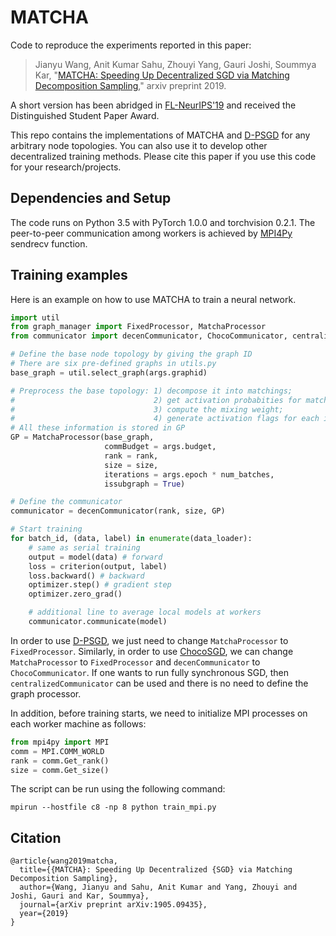
# MATCHA

Code to reproduce the experiments reported in this paper:
> Jianyu Wang, Anit Kumar Sahu, Zhouyi Yang, Gauri Joshi, Soummya Kar, "[MATCHA: Speeding Up Decentralized SGD via Matching Decomposition Sampling](https://arxiv.org/abs/1905.09435)," arxiv preprint 2019.

A short version has been abridged in [FL-NeurIPS'19](http://federated-learning.org/fl-neurips-2019/) and received the Distinguished Student Paper Award.

This repo contains the implementations of MATCHA and [D-PSGD](https://papers.nips.cc/paper/7117-can-decentralized-algorithms-outperform-centralized-algorithms-a-case-study-for-decentralized-parallel-stochastic-gradient-descent.pdf) for any arbitrary node topologies. You can also use it to develop other decentralized training methods. Please cite this paper if you use this code for your research/projects.

## Dependencies and Setup
The code runs on Python 3.5 with PyTorch 1.0.0 and torchvision 0.2.1.
The peer-to-peer communication among workers is achieved by [MPI4Py](https://mpi4py.readthedocs.io/en/stable/) sendrecv function.

## Training examples
Here is an example on how to use MATCHA to train a neural network.
```python
import util
from graph_manager import FixedProcessor, MatchaProcessor
from communicator import decenCommunicator, ChocoCommunicator, centralizedCommunicator

# Define the base node topology by giving the graph ID
# There are six pre-defined graphs in utils.py
base_graph = util.select_graph(args.graphid)

# Preprocess the base topology: 1) decompose it into matchings; 
#								2) get activation probabities for matchings;
#								3) compute the mixing weight;
#								4) generate activation flags for each iteration
# All these information is stored in GP
GP = MatchaProcessor(base_graph, 
					 commBudget = args.budget,
					 rank = rank,
					 size = size,
					 iterations = args.epoch * num_batches,
					 issubgraph = True)

# Define the communicator
communicator = decenCommunicator(rank, size, GP)

# Start training
for batch_id, (data, label) in enumerate(data_loader):
	# same as serial training
	output = model(data) # forward
	loss = criterion(output, label)
	loss.backward() # backward
	optimizer.step() # gradient step
	optimizer.zero_grad()

	# additional line to average local models at workers
	communicator.communicate(model)
```
In order to use [D-PSGD](https://papers.nips.cc/paper/7117-can-decentralized-algorithms-outperform-centralized-algorithms-a-case-study-for-decentralized-parallel-stochastic-gradient-descent.pdf), we just need to change `MatchaProcessor` to `FixedProcessor`. Similarly, in order to use [ChocoSGD](https://arxiv.org/abs/1902.00340), we can change `MatchaProcessor` to `FixedProcessor` and `decenCommunicator` to `ChocoCommunicator`.  If one wants to run fully synchronous SGD, then `centralizedCommunicator` can be used and there is no need to define the graph processor.

In addition, before training starts, we need to initialize MPI processes on each worker machine as follows:
```python
from mpi4py import MPI
comm = MPI.COMM_WORLD
rank = comm.Get_rank()
size = comm.Get_size()
```
The script can be run using the following command:
```shell
mpirun --hostfile c8 -np 8 python train_mpi.py
```

## Citation
```
@article{wang2019matcha,
  title={{MATCHA}: Speeding Up Decentralized {SGD} via Matching Decomposition Sampling},
  author={Wang, Jianyu and Sahu, Anit Kumar and Yang, Zhouyi and Joshi, Gauri and Kar, Soummya},
  journal={arXiv preprint arXiv:1905.09435},
  year={2019}
}
```
